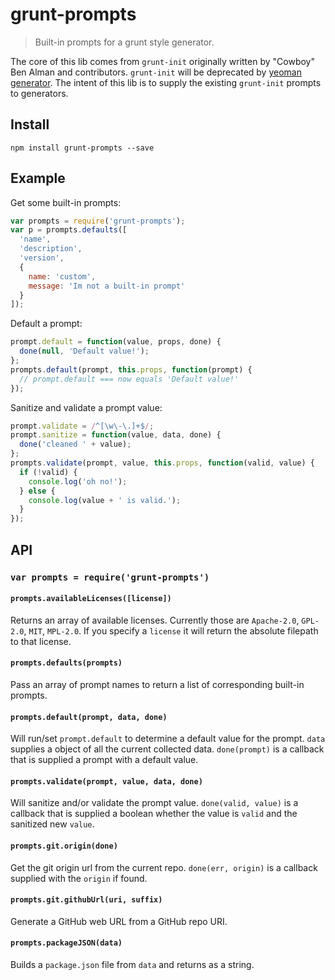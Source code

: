 # grunt-prompts

> Built-in prompts for a grunt style generator.

The core of this lib comes from `grunt-init` originally written by "Cowboy" Ben Alman and contributors. `grunt-init` will be deprecated by [yeoman generator](https://github.com/yeoman/generator). The intent of this lib is to supply the existing `grunt-init` prompts to generators.

## Install

`npm install grunt-prompts --save`

## Example
Get some built-in prompts:

```js
var prompts = require('grunt-prompts');
var p = prompts.defaults([
  'name',
  'description',
  'version',
  {
    name: 'custom',
    message: 'Im not a built-in prompt'
  }
]);
```

Default a prompt:

```js
prompt.default = function(value, props, done) {
  done(null, 'Default value!');
};
prompts.default(prompt, this.props, function(prompt) {
  // prompt.default === now equals 'Default value!'
});
```

Sanitize and validate a prompt value:

```js
prompt.validate = /^[\w\-\.]+$/;
prompt.sanitize = function(value, data, done) {
  done('cleaned ' + value);
};
prompts.validate(prompt, value, this.props, function(valid, value) {
  if (!valid) {
    console.log('oh no!');
  } else {
    console.log(value + ' is valid.');
  }
});
```

## API

### `var prompts = require('grunt-prompts')`

#### `prompts.availableLicenses([license])`
Returns an array of available licenses. Currently those are `Apache-2.0`, `GPL-2.0`, `MIT`, `MPL-2.0`. If you specify a `license` it will return the absolute filepath to that license.

#### `prompts.defaults(prompts)`
Pass an array of prompt names to return a list of corresponding built-in prompts.

#### `prompts.default(prompt, data, done)`
Will run/set `prompt.default` to determine a default value for the prompt. `data` supplies a object of all the current collected data. `done(prompt)` is a callback that is supplied a prompt with a default value.

#### `prompts.validate(prompt, value, data, done)`
Will sanitize and/or validate the prompt value. `done(valid, value)` is a callback that is supplied a boolean whether the value is `valid` and the sanitized new `value`.

#### `prompts.git.origin(done)`
Get the git origin url from the current repo. `done(err, origin)` is a callback supplied with the `origin` if found.

#### `prompts.git.githubUrl(uri, suffix)`
Generate a GitHub web URL from a GitHub repo URI.

#### `prompts.packageJSON(data)`
Builds a `package.json` file from `data` and returns as a string.

